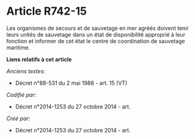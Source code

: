 # Article R742-15

Les organismes de secours et de sauvetage en mer agréés doivent tenir leurs unités de sauvetage dans un état de disponibilité
approprié à leur fonction et informer de cet état le centre de coordination de sauvetage maritime.

**Liens relatifs à cet article**

_Anciens textes_:

  - Décret n°88-531 du 2 mai 1988 - art. 15 (VT)

_Codifié par_:

  - Décret n°2014-1253 du 27 octobre 2014 - art.

_Créé par_:

  - Décret n°2014-1253 du 27 octobre 2014 - art.
